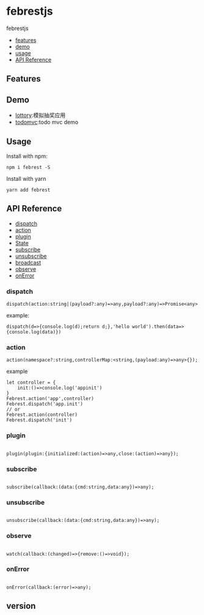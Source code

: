 # febrestjs

febrestjs

- [features](#features)
- [demo](#demo)
- [usage](#usage)
- [API Reference](#api-reference)

## Features

## Demo

- [lottory](/examples/lottery):模拟抽奖应用
- [todomvc](/examples/todomvc):todo mvc demo

## Usage

Install with npm:

```
npm i febrest -S
```

Install with yarn

```
yarn add febrest
```

## API Reference

- [dispatch](#dispatch)
- [action](#action)
- [plugin](#plugin)
- [State](#state)
- [subscribe](#subscribe)
- [unsubscribe](#unsubscribe)
- [broadcast](#broadcast)
- [observe](#observe)
- [onError](#on-error)

### dispatch

```
dispatch(action:string|(payload?:any)=>any,payload?:any)=>Promise<any>
```

example:

```
dispatch(d=>{console.log(d);return d;},'hello world').then(data=>{console.log(data)})
```

### action

```
action(namespace?:string,controllerMap:<string,(payload:any)=>any>{});
```

example

```
let controller = {
    init:()=>console.log('appinit')
}
Febrest.action('app',controller)
Febrest.dispatch('app.init')
// or
Febrest.action(controller)
Febrest.dispatch('init')

```

### plugin

```

plugin(plugin:{initialized:(action)=>any,close:(action)=>any});

```

### subscribe

```

subscribe(callback:(data:{cmd:string,data:any})=>any);

```

### unsubscribe

```

unsubscribe(callback:(data:{cmd:string,data:any})=>any);

```

### observe

```

watch(callback:(changed)=>{remove:()=>void});

```

### onError

```

onError(callback:(error)=>any);

```

## version
